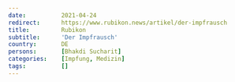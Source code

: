 ```yaml
---
date:          2021-04-24
redirect:      https://www.rubikon.news/artikel/der-impfrausch
title:         Rubikon
subtitle:      'Der Impfrausch'
country:       DE
persons:       [Bhakdi Sucharit]
categories:    [Impfung, Medizin]
tags:          []
---
```

